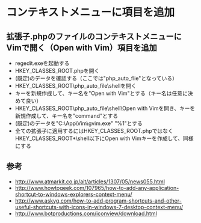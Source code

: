 ﻿# コンテキストメニューに項目を追加

## 拡張子.phpのファイルのコンテキストメニューにVimで開く（Open with Vim）項目を追加

- regedit.exeを起動する
- HKEY_CLASSES_ROOT\.phpを開く
- (既定)のデータを確認する（ここでは"php_auto_flie"となっている）
- HKEY_CLASSES_ROOT\php_auto_file\shellを開く
- キーを新規作成して、キー名を"Open with Vim"とする（キー名は任意に決めて良い）
- HKEY_CLASSES_ROOT\php_auto_file\shell\Open with Vimを開き、キーを新規作成して、キー名を"command"とする
- (既定)のデータを"C:\App\Vim\gvim.exe" "%1"とする
- 全ての拡張子に適用するにはHKEY_CLASSES_ROOT\.phpではなくHKEY_CLASSES_ROOT\*\shell以下にOpen with Vimキーを作成して、同様にする

## 参考

- http://www.atmarkit.co.jp/ait/articles/1307/05/news055.html
- http://www.howtogeek.com/107965/how-to-add-any-application-shortcut-to-windows-explorers-context-menu/
- http://www.askvg.com/how-to-add-program-shortcuts-and-other-useful-shortcuts-with-icons-in-windows-7-desktop-context-menu/
- http://www.botproductions.com/iconview/download.html
